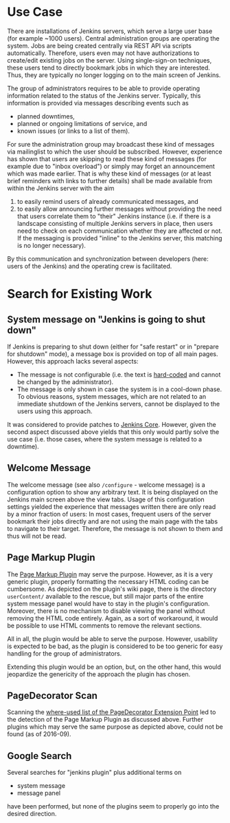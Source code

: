 # Use Case
There are installations of Jenkins servers, which serve a large user base (for example ~1000 users). Central administration groups are operating the system. Jobs are being created centrally via REST API via scripts automatically. 
Therefore, users even may not have authorizations to create/edit existing jobs on the server. Using single-sign-on techniques, these users tend to directly bookmark jobs in which they are interested. Thus, they are typically no longer logging on to the main screen of Jenkins.

The group of administrators requires to be able to provide operating information related to the status of the Jenkins server. Typically, this information is provided via messages describing events such as 
* planned downtimes, 
* planned or ongoing limitations of service, and
* known issues (or links to a list of them).

For sure the administration group may broadcast these kind of messages via mailinglist to which the user should be subscribed. However, experience has shown that users are skipping to read these kind of messages (for example due to "inbox overload") or simply may forget an announcement which was made earlier.
That is why these kind of messages (or at least brief reminders with links to further details) shall be made available from within the Jenkins server with the aim

1. to easily remind users of already communicated messages, and
2. to easily allow announcing further messages without providing the need that users correlate them to "their" Jenkins instance (i.e. if there is a landscape consisting of multiple Jenkins servers in place, then users need to check on each communication whether they are affected or not. If the messaging is provided "inline" to the Jenkins server, this matching is no longer necessary).  

By this communication and synchronization between developers (here: users of the Jenkins) and the operating crew is facilitated.

# Search for Existing Work

## System message on "Jenkins is going to shut down"

If Jenkins is preparing to shut down (either for "safe restart" or in "prepare for shutdown" mode), a message box is provided on top of all main pages. However, this approach lacks several aspects:

* The message is not configurable (i.e. the text is [hard-coded](https://github.com/jenkinsci/jenkins/blob/9fce1ee933eb5276baff977d562fc8e183f1c8d6/core/src/main/resources/lib/layout/main-panel.jelly#L33) and cannot be changed by the administrator).
* The message is only shown in case the system is in a cool-down phase. To obvious reasons, system messages, which are not related to an immediate shutdown of the Jenkins servers, cannot be displayed to the users using this approach.

It was considered to provide patches to [Jenkins Core](https://github.com/jenkinsci/jenkins). However, given the second aspect discussed above yields that this only would partly solve the use case (i.e. those cases, where the system message is related to a downtime).

## Welcome Message

The welcome message (see also `/configure` - welcome message) is a configuration option to show any arbitrary text. It is being displayed on the Jenkins main screen above the view tabs.
Usage of this configuration settings yielded the experience that messages written there are only read by a minor fraction of users: In most cases, frequent users of the server bookmark their jobs directly and are not using the main page with the tabs to navigate to their target. Therefore, the message is not shown to them and thus will not be read.  

## Page Markup Plugin

The [Page Markup Plugin](https://wiki.jenkins-ci.org/display/JENKINS/Page+Markup+Plugin) may serve the purpose.
However, as it is a very generic plugin, properly formatting the necessary HTML coding can be cumbersome. As depicted on the plugin's wiki page, there is the directory `userContent/` available to the rescue, but still major parts of the entire system message panel would have to stay in the plugin's configuration.
Moreover, there is no mechanism to disable viewing the panel without removing the HTML code entirely. Again, as a sort of workaround, it would be possible to use HTML comments to remove the relevant sections.

All in all, the plugin would be able to serve the purpose. However, usability is expected to be bad, as the plugin is considered to be too generic for easy handling for the group of administrators.

Extending this plugin would be an option, but, on the other hand, this would jeopardize the genericity of the approach the plugin has chosen.

## PageDecorator Scan

Scanning the [where-used list of the PageDecorator Extension Point](https://wiki.jenkins-ci.org/display/JENKINS/Extension+points#Extensionpoints-hudson.model.PageDecorator) led to the detection of the Page Markup Plugin as discussed above. Further plugins which may serve the same purpose as depicted above, could not be found (as of 2016-09).

## Google Search

Several searches for "jenkins plugin" plus additional terms on

* system message
* message panel

have been performed, but none of the plugins seem to properly go into the desired direction. 